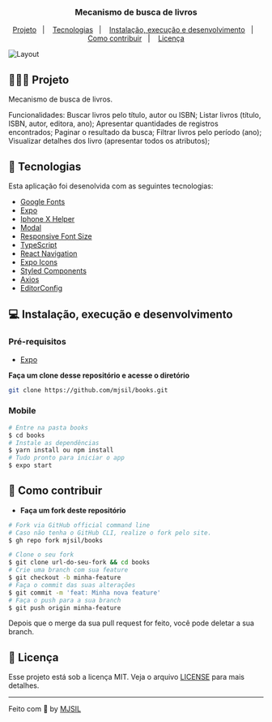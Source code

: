 <h3 align="center">
   Mecanismo de busca de livros
</h3>

<p align="center">
  <a href="#-projeto">Projeto</a>&nbsp;&nbsp;&nbsp;|&nbsp;&nbsp;&nbsp;
  <a href="#-tecnologias">Tecnologias</a>&nbsp;&nbsp;&nbsp;|&nbsp;&nbsp;&nbsp;
  <a href="#-instalação-execução-e-desenvolvimento">Instalação, execução e desenvolvimento</a>&nbsp;&nbsp;&nbsp;|&nbsp;&nbsp;&nbsp;
  <a href="#-como-contribuir">Como contribuir</a>&nbsp;&nbsp;&nbsp;|&nbsp;&nbsp;&nbsp;
  <a href="#-licença">Licença</a>
</p>

<img alt="Layout" src="https://user-images.githubusercontent.com/42494117/141035122-307c615c-79eb-4bdb-98e3-3f317dc481af.png">

## 👨🏻‍💻 Projeto

Mecanismo de busca de livros.

Funcionalidades: Buscar livros pelo título, autor ou ISBN; Listar livros (título, ISBN, autor, editora, ano); Apresentar quantidades de registros encontrados; Paginar o resultado da busca; Filtrar livros pelo período (ano); Visualizar detalhes dos livro (apresentar todos os atributos);

## 🚀 Tecnologias

Esta aplicação foi desenolvida com as seguintes tecnologias:

- [Google Fonts](https://fonts.google.com/)
- [Expo](https://docs.expo.dev/)
- [Iphone X Helper](https://github.com/ptelad/react-native-iphone-x-helper)
- [Modal](https://github.com/react-native-modal/react-native-modal)
- [Responsive Font Size](https://www.npmjs.com/package/react-native-responsive-fontsize)
- [TypeScript](https://www.typescriptlang.org/)
- [React Navigation](https://reactnavigation.org/)
- [Expo Icons](https://icons.expo.fyi/)
- [Styled Components](https://styled-components.com/)
- [Axios](https://github.com/axios/axios)
- [EditorConfig](https://editorconfig.org/)

## 💻 Instalação, execução e desenvolvimento

### Pré-requisitos

- [Expo](https://docs.expo.dev/)

**Faça um clone desse repositório e acesse o diretório**

```bash
git clone https://github.com/mjsil/books.git
```

### Mobile

```bash
# Entre na pasta books
$ cd books
# Instale as dependências
$ yarn install ou npm install
# Tudo pronto para iniciar o app
$ expo start
```

## 🤔 Como contribuir

- **Faça um fork deste repositório**

```bash
# Fork via GitHub official command line
# Caso não tenha o GitHub CLI, realize o fork pelo site.
$ gh repo fork mjsil/books
```

```bash
# Clone o seu fork
$ git clone url-do-seu-fork && cd books
# Crie uma branch com sua feature
$ git checkout -b minha-feature
# Faça o commit das suas alterações
$ git commit -m 'feat: Minha nova feature'
# Faça o push para a sua branch
$ git push origin minha-feature
```

Depois que o merge da sua pull request for feito, você pode deletar a sua branch.

## 📝 Licença

Esse projeto está sob a licença MIT. Veja o arquivo [LICENSE](LICENSE) para mais detalhes.

---

Feito com 💜 by [MJSIL](https://www.linkedin.com/in/maur%C3%ADlio-j-silveira-4bb52b16a)

